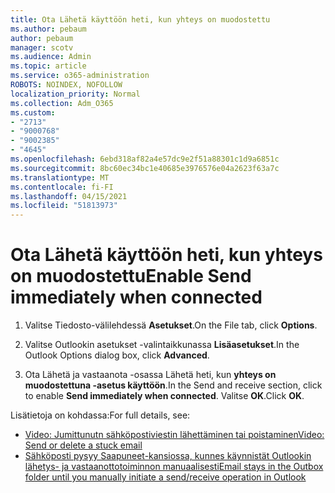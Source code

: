 ```yaml
---
title: Ota Lähetä käyttöön heti, kun yhteys on muodostettu
ms.author: pebaum
author: pebaum
manager: scotv
ms.audience: Admin
ms.topic: article
ms.service: o365-administration
ROBOTS: NOINDEX, NOFOLLOW
localization_priority: Normal
ms.collection: Adm_O365
ms.custom:
- "2713"
- "9000768"
- "9002385"
- "4645"
ms.openlocfilehash: 6ebd318af82a4e57dc9e2f51a88301c1d9a6851c
ms.sourcegitcommit: 8bc60ec34bc1e40685e3976576e04a2623f63a7c
ms.translationtype: MT
ms.contentlocale: fi-FI
ms.lasthandoff: 04/15/2021
ms.locfileid: "51813973"
---
```

# <a name="enable-send-immediately-when-connected"></a><span data-ttu-id="614a6-102">Ota Lähetä käyttöön heti, kun yhteys on muodostettu</span><span class="sxs-lookup"><span data-stu-id="614a6-102">Enable Send immediately when connected</span></span>
 
1. <span data-ttu-id="614a6-103">Valitse Tiedosto-välilehdessä **Asetukset**.</span><span class="sxs-lookup"><span data-stu-id="614a6-103">On the File tab, click **Options**.</span></span>

2. <span data-ttu-id="614a6-104">Valitse Outlookin asetukset -valintaikkunassa **Lisäasetukset**.</span><span class="sxs-lookup"><span data-stu-id="614a6-104">In the Outlook Options dialog box, click **Advanced**.</span></span>

3. <span data-ttu-id="614a6-105">Ota Lähetä ja vastaanota -osassa Lähetä heti, kun **yhteys on muodostettuna -asetus käyttöön**.</span><span class="sxs-lookup"><span data-stu-id="614a6-105">In the Send and receive section, click to enable **Send immediately when connected**.</span></span> <span data-ttu-id="614a6-106">Valitse **OK**.</span><span class="sxs-lookup"><span data-stu-id="614a6-106">Click **OK**.</span></span>

<span data-ttu-id="614a6-107">Lisätietoja on kohdassa:</span><span class="sxs-lookup"><span data-stu-id="614a6-107">For full details, see:</span></span>
- [<span data-ttu-id="614a6-108">Video: Jumittunutn sähköpostiviestin lähettäminen tai poistaminen</span><span class="sxs-lookup"><span data-stu-id="614a6-108">Video: Send or delete a stuck email</span></span>](https://support.office.com/article/Video-Send-or-delete-an-email-stuck-in-your-outbox-26d5d34a-4e5f-444a-a9e8-44db04a94dec) 
- [<span data-ttu-id="614a6-109">Sähköposti pysyy Saapuneet-kansiossa, kunnes käynnistät Outlookin lähetys- ja vastaanottotoiminnon manuaalisesti</span><span class="sxs-lookup"><span data-stu-id="614a6-109">Email stays in the Outbox folder until you manually initiate a send/receive operation in Outlook</span></span>](https://support.microsoft.com/help/2797572/email-stays-in-the-outbox-folder-until-you-manually-initiate-a-send-re)
